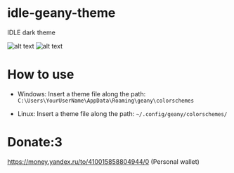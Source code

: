 # idle-geany-theme

IDLE dark theme

![alt text](https://media.discordapp.net/attachments/675064990893604894/786965806160150531/unknown.png?width=889&height=668)
![alt text](https://media.discordapp.net/attachments/675064990893604894/786966063614918676/unknown.png?width=697&height=668)

# How to use
* Windows:
  Insert a theme file along the path: `C:\Users\YourUserName\AppData\Roaming\geany\colorschemes`

* Linux:
  Insert a theme file along the path: `~/.config/geany/colorschemes/`

# Donate:3
https://money.yandex.ru/to/410015858804944/0 (Personal wallet)
